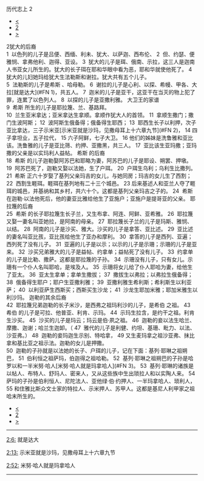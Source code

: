 ﻿





 历代志上 2




* [<](bible/1CH01.md)
* [2](bible/1CH.md)
* [>](bible/1CH03.md)



 
2犹大的后裔  
1  以色列的儿子是吕便、西缅、利未、犹大、以萨迦、西布伦、 
2  但、约瑟、便雅悯、拿弗他利、迦得、亚设。 
3  犹大的儿子是珥、俄南、示拉，这三人是迦南人书亚女儿所生的。犹大的长子珥在耶和华眼中看为恶，耶和华就使他死了。 
4  犹大的儿妇她玛给犹大生法勒斯和谢拉。犹大共有五个儿子。  
5  法勒斯的儿子是希斯 、哈母勒。 
6  谢拉的儿子是心利、以探、希幔、甲各、大拉[就是达大](#FN
1)，共五人。 
7  迦米的儿子是亚干，这亚干在当灭的物上犯了罪，连累了以色列人。 
8  以探的儿子是亚撒利雅。 大卫王的家谱  
9  希斯 所生的儿子是耶拉篾、兰、基路拜。  
10  兰生亚米拿达；亚米拿达生拿顺。拿顺作犹大人的首领。 
11  拿顺生撒门；撒门生波阿斯； 
12  波阿斯生俄备得；俄备得生耶西； 
13  耶西生长子以利押，次子亚比拿达，三子示米亚[示米亚就是沙玛，见撒母耳上十六章九节](#FN
2)， 
14 四子拿坦业，五子拉代， 
15 六子阿鲜，七子大卫。 
16 他们的姊妹是洗鲁雅和亚比该。洗鲁雅的儿子是亚比筛、约押、亚撒黑，共三人。 
17  亚比该生亚玛撒；亚玛撒的父亲是以实玛利人益帖。 希斯 的后裔  
18  希斯 的儿子迦勒娶阿苏巴和耶略为妻，阿苏巴的儿子是耶设、朔罢、押墩。 
19  阿苏巴死了，迦勒又娶以法她，生了户珥。 
20  户珥生乌利；乌利生比撒列。  
21  希斯 正六十岁娶了基列父亲玛吉的女儿，与她同房；玛吉的女儿生了西割； 
22  西割生睚珥。睚珥在基列地有二十三个城邑。 
23 后来基述人和亚兰人夺了睚珥的城邑，并基纳和其乡村，共六十个。这都是基列父亲玛吉之子的。 
24  希斯 在迦勒·以法他死后，他的妻亚比雅给他生了亚施户；亚施户是提哥亚的父亲。 耶拉篾的后裔  
25  希斯 的长子耶拉篾生长子兰，又生布拿、阿连、阿鲜、亚希雅。 
26  耶拉篾又娶一妻名叫亚她拉，是阿南的母亲。 
27  耶拉篾长子兰的儿子是玛斯、雅悯、以结。 
28  阿南的儿子是沙买、雅大。沙买的儿子是拿答、亚比述。 
29  亚比述的妻名叫亚比孩，亚比孩给他生了亚办和摩利。 
30  拿答的儿子是西列、亚遍；西列死了没有儿子。 
31  亚遍的儿子是以示；以示的儿子是示珊；示珊的儿子是亚来。 
32  沙买兄弟雅大的儿子是益帖、约拿单；益帖死了没有儿子。 
33  约拿单的儿子是比勒、撒萨。这都是耶拉篾的子孙。 
34  示珊没有儿子，只有女儿。示珊有一个仆人名叫耶哈，是埃及人。 
35  示珊将女儿给了仆人耶哈为妻，给他生了亚太。 
36  亚太生拿单；拿单生撒拔； 
37  撒拔生以弗拉；以弗拉生俄备得； 
38  俄备得生耶户；耶户生亚撒利雅； 
39  亚撒利雅生希利斯；希利斯生以利亚萨； 
40  以利亚萨生西斯买；西斯买生沙龙； 
41  沙龙生耶加米雅；耶加米雅生以利沙玛。 迦勒的其余后裔  
42  耶拉篾兄弟迦勒的长子米沙，是西弗之祖玛利沙的儿子，是希伯 之祖。 
43  希伯 的儿子是可拉、他普亚、利肯、示玛。 
44  示玛生拉含，是约干之祖。利肯生沙买。 
45  沙买的儿子是玛云；玛云是伯·夙之祖。 
46  迦勒的妾以法生哈兰、摩撒、迦谢；哈兰生迦卸。（ 
47  雅代的儿子是利健、约坦、基珊、毗力、以法、沙亚弗。） 
48  迦勒的妾玛迦生示别、特哈拿， 
49 又生麦玛拿之祖沙亚弗、抹比拿和基比亚之祖示法。迦勒的女儿是押撒。  
50  迦勒的子孙就是以法她的长子、户珥的儿子，记在下面：基列·耶琳之祖朔巴， 
51  伯利恒之祖萨玛，伯迦得之祖哈勒。 
52  基列·耶琳之祖朔巴的子孙是哈罗以和一半米努·哈人[米努·哈人就是玛拿哈人](#FN
3)。 
53  基列·耶琳的诸族是以帖人、布特人、舒玛人、密来人，又从这些族中生出琐拉人和以实陶人来。 
54  萨玛的子孙是伯利恒人、尼陀法人、亚他绿·伯·约押人、一半玛拿哈人、琐利人， 
55 和住雅比斯众文士家的特拉人、示米押人、苏甲人。这都是基尼人利甲家之祖哈末所生的。 
* [<](bible/1CH01.md)
* [2](bible/1CH.md)
* [>](bible/1CH03.md)





---


[2:6:](#V6)
就是达大


[2:13:](#V13)
示米亚就是沙玛，见撒母耳上十六章九节


[2:52:](#V52)
米努·哈人就是玛拿哈人




---









